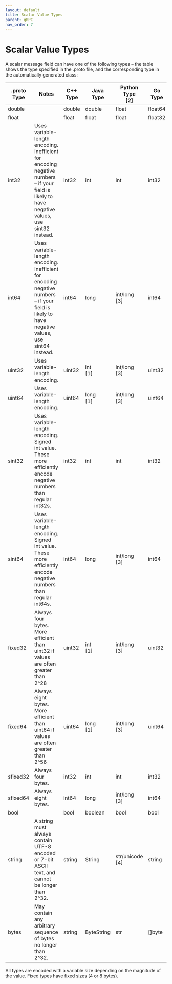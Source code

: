 ```yaml
---
layout: default
title: Scalar Value Types
parent: gRPC
nav_order: 7
---
```

# Scalar Value Types

A scalar message field can have one of the following types – the table shows the type specified in the .proto file, and the corresponding type in the automatically generated class:


| .proto Type 	| Notes 	| C++ Type 	| Java Type 	| Python Type<br>[2] 	| Go Type 	| Ruby Type 	| C# Type 	| PHP Type 	| Dart Type 	|
|-	|-	|-	|-	|-	|-	|-	|-	|-	|-	|
| double 	|  	| double 	| double 	| float 	| float64 	| Float 	| double 	| float 	| double 	|
| float 	|  	| float 	| float 	| float 	| float32 	| Float 	| float 	| float 	| double 	|
| int32 	| Uses variable-length encoding. Inefficient for encoding negative numbers<br> – if your field is likely to have negative values, use sint32 instead. 	| int32 	| int 	| int 	| int32 	| Fixnum or Bignum (as required) 	| int 	| integer 	| int 	|
| int64 	| Uses variable-length encoding. Inefficient for encoding negative numbers<br> – if your field is likely to have negative values, use sint64 instead. 	| int64 	| long 	| int/long<br>[3] 	| int64 	| Bignum 	| long 	| integer/string<br>[5] 	| Int64 	|
| uint32 	| Uses variable-length encoding. 	| uint32 	| int<br>[1] 	| int/long<br>[3] 	| uint32 	| Fixnum or Bignum (as required) 	| uint 	| integer 	| int 	|
| uint64 	| Uses variable-length encoding. 	| uint64 	| long<br>[1] 	| int/long<br>[3] 	| uint64 	| Bignum 	| ulong 	| integer/string<br>[5] 	| Int64 	|
| sint32 	| Uses variable-length encoding. Signed int value. These more efficiently encode negative numbers than regular int32s. 	| int32 	| int 	| int 	| int32 	| Fixnum or Bignum (as required) 	| int 	| integer 	| int 	|
| sint64 	| Uses variable-length encoding. Signed int value. These more efficiently encode negative numbers than regular int64s. 	| int64 	| long 	| int/long<br>[3] 	| int64 	| Bignum 	| long 	| integer/string<br>[5] 	| Int64 	|
| fixed32 	| Always four bytes. More efficient than uint32 if values are often greater than 2^28 	| uint32 	| int<br>[1] 	| int/long<br>[3] 	| uint32 	| Fixnum or Bignum (as required) 	| uint 	| integer 	| int 	|
| fixed64 	| Always eight bytes. More efficient than uint64 if values are often greater than 2^56 	| uint64 	| long<br>[1] 	| int/long<br>[3] 	| uint64 	| Bignum 	| ulong 	| integer/string<br>[5] 	| Int64 	|
| sfixed32 	| Always four bytes. 	| int32 	| int 	| int 	| int32 	| Fixnum or Bignum (as required) 	| int 	| integer 	| int 	|
| sfixed64 	| Always eight bytes. 	| int64 	| long 	| int/long<br>[3] 	| int64 	| Bignum 	| long 	| integer/string<br>[5] 	| Int64 	|
| bool 	|  	| bool 	| boolean 	| bool 	| bool 	| TrueClass/FalseClass 	| bool 	| boolean 	| bool 	|
| string 	| A string must always contain UTF-8 encoded or 7-bit ASCII text, and cannot be longer than 2^32. 	| string 	| String 	| str/unicode<br>[4] 	| string 	| String (UTF-8) 	| string 	| string 	| String 	|
| bytes 	| May contain any arbitrary sequence of bytes no longer than 2^32. 	| string 	| ByteString 	| str 	| []byte 	| String (ASCII-8BIT) 	| ByteString 	| string 	| List 	|


All types are encoded with a variable size depending on the magnitude of the value. Fixed types have fixed sizes (4 or 8 bytes).
